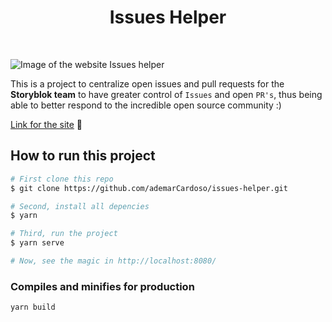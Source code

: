 <center>
  <h1>Issues Helper</h1>
</center>
<br/>

![Image of the website Issues helper](https://a.storyblok.com/f/74682/2758x1554/c4a41b65b1/image-of-issues-helper.png)

This is a project to centralize open issues and pull requests for the **Storyblok team** to have greater control of `Issues` and open `PR's`, thus being able to better respond to the incredible open source community :)

[Link for the site]() :rocket:	

## How to run this project

```sh
# First clone this repo
$ git clone https://github.com/ademarCardoso/issues-helper.git

# Second, install all depencies
$ yarn

# Third, run the project
$ yarn serve

# Now, see the magic in http://localhost:8080/

```

### Compiles and minifies for production
```sh
yarn build
```
